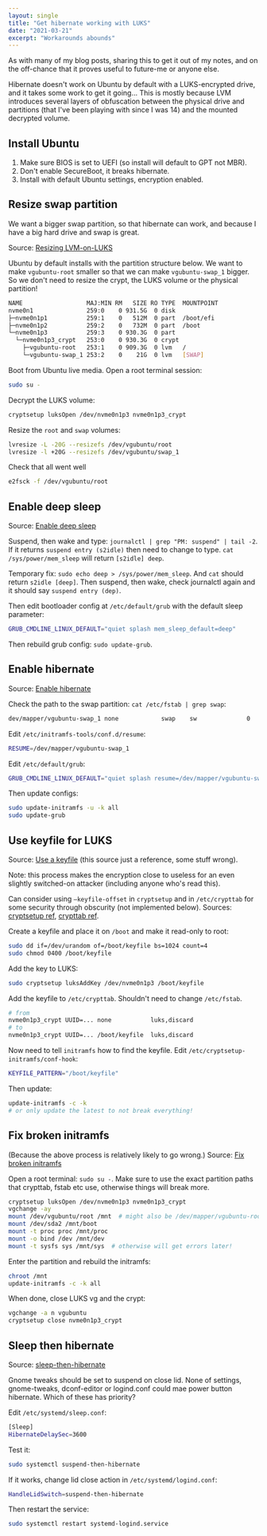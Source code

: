 ```yaml
---
layout: single
title: "Get hibernate working with LUKS"
date: "2021-03-21"
excerpt: "Workarounds abounds"
---
```


As with many of my blog posts, sharing this to get it out of my notes, and on the off-chance that it proves useful to future-me or anyone else.

Hibernate doesn't work on Ubuntu by default with a LUKS-encrypted drive, and it takes some work to get it going...
This is mostly because LVM introduces several layers of obfuscation between the physical drive and partitions (that I've been playing with since I was 14) and the mounted decrypted volume.

## Install Ubuntu
1. Make sure BIOS is set to UEFI (so install will default to GPT not MBR).
2. Don't enable SecureBoot, it breaks hibernate.
3. Install with default Ubuntu settings, encryption enabled.

## Resize swap partition
We want a bigger swap partition, so that hibernate can work, and because I have a big hard drive and swap is great.

Source: [Resizing LVM-on-LUKS](https://wiki.archlinux.org/index.php/Resizing_LVM-on-LUKS)

Ubuntu by default installs with the partition structure below. We want to make `vgubuntu-root` smaller so that we can make `vgubuntu-swap_1` bigger. So we don't need to resize the crypt, the LUKS volume or the physical partition!
```bash
NAME                  MAJ:MIN RM   SIZE RO TYPE  MOUNTPOINT
nvme0n1               259:0    0 931.5G  0 disk
├─nvme0n1p1           259:1    0   512M  0 part  /boot/efi
├─nvme0n1p2           259:2    0   732M  0 part  /boot
└─nvme0n1p3           259:3    0 930.3G  0 part
  └─nvme0n1p3_crypt   253:0    0 930.3G  0 crypt
    ├─vgubuntu-root   253:1    0 909.3G  0 lvm   /
    └─vgubuntu-swap_1 253:2    0    21G  0 lvm   [SWAP]
```

Boot from Ubuntu live media. Open a root terminal session:
```bash
sudo su -
```

Decrypt the LUKS volume:
```bash
cryptsetup luksOpen /dev/nvme0n1p3 nvme0n1p3_crypt
```

Resize the `root` and `swap` volumes:
```bash
lvresize -L -20G --resizefs /dev/vgubuntu/root
lvresize -l +20G --resizefs /dev/vgubuntu/swap_1
```

Check that all went well
```bash
e2fsck -f /dev/vgubuntu/root
```

## Enable deep sleep
Source: [Enable deep sleep](https://askubuntu.com/questions/1029474/ubuntu-18-04-dell-xps13-9370-no-longer-suspends-on-lid-close)

Suspend, then wake and type: `journalctl | grep "PM: suspend" | tail -2`. If it returns `suspend entry (s2idle)` then need to change to type. `cat /sys/power/mem_sleep` will return `[s2idle] deep`.

Temporary fix: `sudo echo deep > /sys/power/mem_sleep`. And `cat` should return `s2idle [deep]`. Then suspend, then wake, check journalctl again and it should say `suspend entry (dep)`.

Then edit bootloader config at `/etc/default/grub` with the default sleep parameter:
```bash
GRUB_CMDLINE_LINUX_DEFAULT="quiet splash mem_sleep_default=deep"
```

Then rebuild grub config: `sudo update-grub`.

## Enable hibernate
Source: [Enable hibernate](https://gist.github.com/tjvr/f82004565139a5b13031af1ce5a50a02)

Check the path to the swap partition: `cat /etc/fstab | grep swap`:
```bash
dev/mapper/vgubuntu-swap_1 none            swap    sw              0       0
```

Edit `/etc/initramfs-tools/conf.d/resume`:
```bash
RESUME=/dev/mapper/vgubuntu-swap_1
```

Edit `/etc/default/grub`:
```bash
GRUB_CMDLINE_LINUX_DEFAULT="quiet splash resume=/dev/mapper/vgubuntu-swap_1"
```

Then update configs:
```bash
sudo update-initramfs -u -k all
sudo update-grub
```

## Use keyfile for LUKS
Source: [Use a keyfile](https://www.howtoforge.com/automatically-unlock-luks-encrypted-drives-with-a-keyfile) (this source just a reference, some stuff wrong).

Note: this process makes the encryption close to useless for an even slightly switched-on attacker (including anyone who's read this).

Can consider using `—keyfile-offset` in `cryptsetup` and in `/etc/crypttab` for some security through obscurity (not implemented below). Sources: [cryptsetup ref](https://wiki.archlinux.org/index.php/Dm-crypt/Device_encryption#Preparation), [crypttab ref](https://www.freedesktop.org/software/systemd/man/crypttab.html).

Create a keyfile and place it on `/boot` and make it read-only to root:
```bash
sudo dd if=/dev/urandom of=/boot/keyfile bs=1024 count=4
sudo chmod 0400 /boot/keyfile
```

Add the key to LUKS:
```bash
sudo cryptsetup luksAddKey /dev/nvme0n1p3 /boot/keyfile
```

Add the keyfile to `/etc/crypttab`. Shouldn't need to change `/etc/fstab`.
```bash
# from
nvme0n1p3_crypt UUID=... none           luks,discard
# to
nvme0n1p3_crypt UUID=... /boot/keyfile  luks,discard
```

Now need to tell `initramfs` how to find the keyfile. Edit `/etc/cryptsetup-initramfs/conf-hook`:
```bash
KEYFILE_PATTERN="/boot/keyfile"
```

Then update:
```bash
update-initramfs -c -k
# or only update the latest to not break everything!
```

## Fix broken initramfs
(Because the above process is relatively likely to go wrong.)
Source: [Fix broken initramfs](https://feeding.cloud.geek.nz/posts/recovering-from-unbootable-ubuntu-encrypted-lvm-root-partition/)

Open a root terminal: `sudo su -`. Make sure to use the exact partition paths that crypttab, fstab etc use, otherwise things will break more.
```bash
cryptsetup luksOpen /dev/nvme0n1p3 nvme0n1p3_crypt
vgchange -ay
mount /dev/vgubuntu/root /mnt  # might also be /dev/mapper/vgubuntu-root
mount /dev/sda2 /mnt/boot
mount -t proc proc /mnt/proc
mount -o bind /dev /mnt/dev
mount -t sysfs sys /mnt/sys  # otherwise will get errors later!
```

Enter the partition and rebuild the initramfs:
```bash
chroot /mnt
update-initramfs -c -k all
```

When done, close LUKS vg and the crypt:
```bash
vgchange -a n vgubuntu
cryptsetup close nvme0n1p3_crypt
```

## Sleep then hibernate
Source: [sleep-then-hibernate](https://askubuntu.com/questions/12383/how-to-go-automatically-from-suspend-into-hibernate)

Gnome tweaks should be set to suspend on close lid. None of settings, gnome-tweaks, dconf-editor or logind.conf could mae power button hibernate. Which of these has priority?

Edit `/etc/systemd/sleep.conf`:
```bash
[Sleep]
HibernateDelaySec=3600
```

Test it:
```bash
sudo systemctl suspend-then-hibernate
```

If it works, change lid close action in `/etc/systemd/logind.conf`:
```bash
HandleLidSwitch=suspend-then-hibernate
```

Then restart the service:
```bash
sudo systemctl restart systemd-logind.service
```
